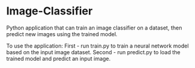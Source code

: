 # Image-Classifier
Python application that can train an image classifier on a dataset, then predict new images using the trained model.

To use the application:
   First - run train.py to train a neural network model based on the input image dataset.
   Second - run predict.py to load the trained model and predict an input image. 
